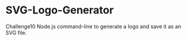 # SVG-Logo-Generator
Challenge10 Node.js command-line to generate a logo and save it as an SVG file.
